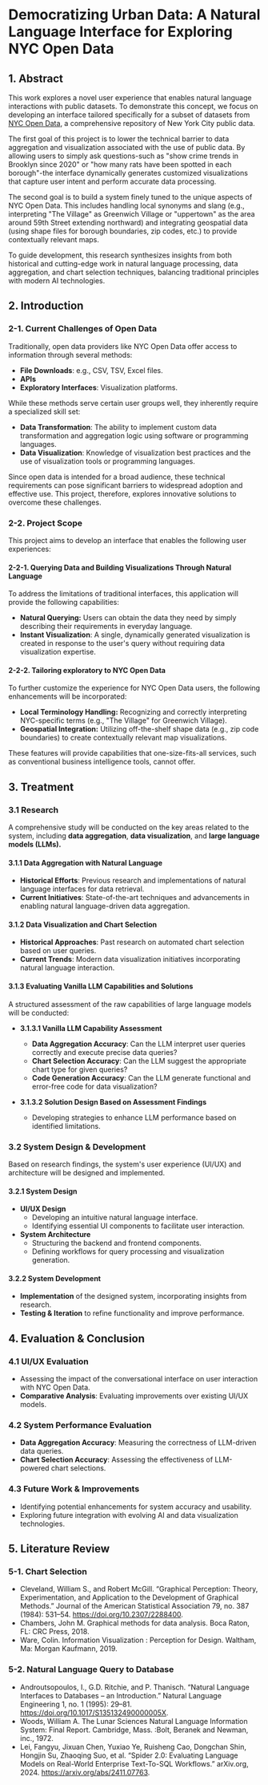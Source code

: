 # Democratizing Urban Data: A Natural Language Interface for Exploring NYC Open Data

## 1. Abstract
This work explores a novel user experience that enables natural language interactions with public datasets. To demonstrate this concept, we focus on developing an interface tailored specifically for a subset of datasets from [NYC Open Data](https://opendata.cityofnewyork.us/), a comprehensive repository of New York City public data.

The first goal of this project is to lower the technical barrier to data aggregation and visualization associated with the use of public data. By allowing users to simply ask questions-such as "show crime trends in Brooklyn since 2020" or "how many rats have been spotted in each borough"-the interface dynamically generates customized visualizations that capture user intent and perform accurate data processing.

The second goal is to build a system finely tuned to the unique aspects of NYC Open Data. This includes handling local synonyms and slang (e.g., interpreting "The Village" as Greenwich Village or "uppertown" as the area around 59th Street extending northward) and integrating geospatial data (using shape files for borough boundaries, zip codes, etc.) to provide contextually relevant maps.

To guide development, this research synthesizes insights from both historical and cutting-edge work in natural language processing, data aggregation, and chart selection techniques, balancing traditional principles with modern AI technologies.

## 2. Introduction

### 2-1. Current Challenges of Open Data
Traditionally, open data providers like NYC Open Data offer access to information through several methods:

- **File Downloads**: e.g., CSV, TSV, Excel files.
- **APIs**
- **Exploratory Interfaces**: Visualization platforms.

While these methods serve certain user groups well, they inherently require a specialized skill set:

- **Data Transformation**: The ability to implement custom data transformation and aggregation logic using software or programming languages.
- **Data Visualization**: Knowledge of visualization best practices and the use of visualization tools or programming languages.

Since open data is intended for a broad audience, these technical requirements can pose significant barriers to widespread adoption and effective use. This project, therefore, explores innovative solutions to overcome these challenges.

### 2-2. Project Scope
This project aims to develop an interface that enables the following user experiences:

#### 2-2-1. Querying Data and Building Visualizations Through Natural Language
To address the limitations of traditional interfaces, this application will provide the following capabilities:
- **Natural Querying:** Users can obtain the data they need by simply describing their requirements in everyday language.
- **Instant Visualization**: A single, dynamically generated visualization is created in response to the user's query without requiring data visualization expertise.

#### 2-2-2. Tailoring exploratory to NYC Open Data
To further customize the experience for NYC Open Data users, the following enhancements will be incorporated:
- **Local Terminology Handling:** Recognizing and correctly interpreting NYC-specific terms (e.g., "The Village" for Greenwich Village).
- **Geospatial Integration:** Utilizing off-the-shelf shape data (e.g., zip code boundaries) to create contextually relevant map visualizations.

These features will provide capabilities that one-size-fits-all services, such as conventional business intelligence tools, cannot offer.

## 3. Treatment

### 3.1 Research
A comprehensive study will be conducted on the key areas related to the system, including **data aggregation**, **data visualization**, and **large language models (LLMs).**

#### 3.1.1 Data Aggregation with Natural Language
- **Historical Efforts**: Previous research and implementations of natural language interfaces for data retrieval.
- **Current Initiatives**: State-of-the-art techniques and advancements in enabling natural language-driven data aggregation.

#### 3.1.2 Data Visualization and Chart Selection
- **Historical Approaches**: Past research on automated chart selection based on user queries.
- **Current Trends**: Modern data visualization initiatives incorporating natural language interaction.

#### 3.1.3 Evaluating Vanilla LLM Capabilities and Solutions
A structured assessment of the raw capabilities of large language models will be conducted:

- **3.1.3.1 Vanilla LLM Capability Assessment**
    - **Data Aggregation Accuracy**: Can the LLM interpret user queries correctly and execute precise data queries?  
    - **Chart Selection Accuracy**: Can the LLM suggest the appropriate chart type for given queries?  
    - **Code Generation Accuracy**: Can the LLM generate functional and error-free code for data visualization?  

- **3.1.3.2 Solution Design Based on Assessment Findings**
    - Developing strategies to enhance LLM performance based on identified limitations.


### 3.2 System Design & Development
Based on research findings, the system's user experience (UI/UX) and architecture will be designed and implemented.

#### 3.2.1 System Design
- **UI/UX Design**
    - Developing an intuitive natural language interface.
    - Identifying essential UI components to facilitate user interaction.
- **System Architecture**
    - Structuring the backend and frontend components.
    - Defining workflows for query processing and visualization generation.

#### 3.2.2 System Development
- **Implementation** of the designed system, incorporating insights from research.
- **Testing & Iteration** to refine functionality and improve performance.


## 4. Evaluation & Conclusion

### 4.1 UI/UX Evaluation
- Assessing the impact of the conversational interface on user interaction with NYC Open Data.
- **Comparative Analysis**: Evaluating improvements over existing UI/UX models.

### 4.2 System Performance Evaluation
- **Data Aggregation Accuracy**: Measuring the correctness of LLM-driven data queries.
- **Chart Selection Accuracy**: Assessing the effectiveness of LLM-powered chart selections.

### 4.3 Future Work & Improvements
- Identifying potential enhancements for system accuracy and usability.
- Exploring future integration with evolving AI and data visualization technologies.


## 5. Literature Review
### 5-1. Chart Selection
- Cleveland, William S., and Robert McGill. “Graphical Perception: Theory, Experimentation, and Application to the Development of Graphical Methods.” Journal of the American Statistical Association 79, no. 387 (1984): 531–54. https://doi.org/10.2307/2288400.
- Chambers, John M. Graphical methods for data analysis. Boca Raton, FL: CRC Press, 2018. 
- Ware, Colin. Information Visualization : Perception for Design. Waltham, Ma: Morgan Kaufmann, 2019.

### 5-2. Natural Language Query to Database
- Androutsopoulos, I., G.D. Ritchie, and P. Thanisch. “Natural Language Interfaces to Databases – an Introduction.” Natural Language Engineering 1, no. 1 (1995): 29–81. https://doi.org/10.1017/S135132490000005X.
- Woods, William A. The Lunar Sciences Natural Language Information System: Final Report. Cambridge, Mass. :Bolt, Beranek and Newman, inc., 1972.
- Lei, Fangyu, Jixuan Chen, Yuxiao Ye, Ruisheng Cao, Dongchan Shin, Hongjin Su, Zhaoqing Suo, et al. “Spider 2.0: Evaluating Language Models on Real-World Enterprise Text-To-SQL Workflows.” arXiv.org, 2024. https://arxiv.org/abs/2411.07763.
